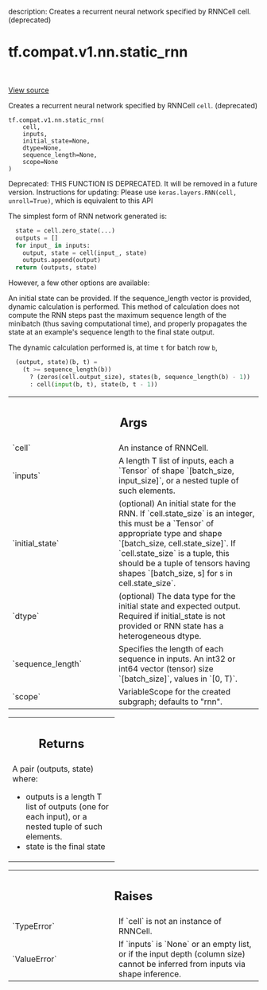 description: Creates a recurrent neural network specified by RNNCell cell. (deprecated)

<div itemscope itemtype="http://developers.google.com/ReferenceObject">
<meta itemprop="name" content="tf.compat.v1.nn.static_rnn" />
<meta itemprop="path" content="Stable" />
</div>

# tf.compat.v1.nn.static_rnn

<!-- Insert buttons and diff -->

<table class="tfo-notebook-buttons tfo-api nocontent" align="left">

</table>

<a target="_blank" class="external" href="/code/stable/tensorflow/python/ops/rnn.py">View source</a>



Creates a recurrent neural network specified by RNNCell `cell`. (deprecated)


<pre class="devsite-click-to-copy prettyprint lang-py tfo-signature-link">
<code>tf.compat.v1.nn.static_rnn(
    cell,
    inputs,
    initial_state=None,
    dtype=None,
    sequence_length=None,
    scope=None
)
</code></pre>



<!-- Placeholder for "Used in" -->

Deprecated: THIS FUNCTION IS DEPRECATED. It will be removed in a future version.
Instructions for updating:
Please use `keras.layers.RNN(cell, unroll=True)`, which is equivalent to this API

The simplest form of RNN network generated is:

```python
  state = cell.zero_state(...)
  outputs = []
  for input_ in inputs:
    output, state = cell(input_, state)
    outputs.append(output)
  return (outputs, state)
```
However, a few other options are available:

An initial state can be provided.
If the sequence_length vector is provided, dynamic calculation is performed.
This method of calculation does not compute the RNN steps past the maximum
sequence length of the minibatch (thus saving computational time),
and properly propagates the state at an example's sequence length
to the final state output.

The dynamic calculation performed is, at time `t` for batch row `b`,

```python
  (output, state)(b, t) =
    (t >= sequence_length(b))
      ? (zeros(cell.output_size), states(b, sequence_length(b) - 1))
      : cell(input(b, t), state(b, t - 1))
```

<!-- Tabular view -->
 <table class="responsive fixed orange">
<colgroup><col width="214px"><col></colgroup>
<tr><th colspan="2"><h2 class="add-link">Args</h2></th></tr>

<tr>
<td>
`cell`<a id="cell"></a>
</td>
<td>
An instance of RNNCell.
</td>
</tr><tr>
<td>
`inputs`<a id="inputs"></a>
</td>
<td>
A length T list of inputs, each a `Tensor` of shape `[batch_size,
input_size]`, or a nested tuple of such elements.
</td>
</tr><tr>
<td>
`initial_state`<a id="initial_state"></a>
</td>
<td>
(optional) An initial state for the RNN. If `cell.state_size`
is an integer, this must be a `Tensor` of appropriate type and shape
`[batch_size, cell.state_size]`. If `cell.state_size` is a tuple, this
should be a tuple of tensors having shapes `[batch_size, s] for s in
cell.state_size`.
</td>
</tr><tr>
<td>
`dtype`<a id="dtype"></a>
</td>
<td>
(optional) The data type for the initial state and expected output.
Required if initial_state is not provided or RNN state has a heterogeneous
dtype.
</td>
</tr><tr>
<td>
`sequence_length`<a id="sequence_length"></a>
</td>
<td>
Specifies the length of each sequence in inputs. An int32
or int64 vector (tensor) size `[batch_size]`, values in `[0, T)`.
</td>
</tr><tr>
<td>
`scope`<a id="scope"></a>
</td>
<td>
VariableScope for the created subgraph; defaults to "rnn".
</td>
</tr>
</table>



<!-- Tabular view -->
 <table class="responsive fixed orange">
<colgroup><col width="214px"><col></colgroup>
<tr><th colspan="2"><h2 class="add-link">Returns</h2></th></tr>
<tr class="alt">
<td colspan="2">
A pair (outputs, state) where:

- outputs is a length T list of outputs (one for each input), or a nested
  tuple of such elements.
- state is the final state
</td>
</tr>

</table>



<!-- Tabular view -->
 <table class="responsive fixed orange">
<colgroup><col width="214px"><col></colgroup>
<tr><th colspan="2"><h2 class="add-link">Raises</h2></th></tr>

<tr>
<td>
`TypeError`<a id="TypeError"></a>
</td>
<td>
If `cell` is not an instance of RNNCell.
</td>
</tr><tr>
<td>
`ValueError`<a id="ValueError"></a>
</td>
<td>
If `inputs` is `None` or an empty list, or if the input depth
(column size) cannot be inferred from inputs via shape inference.
</td>
</tr>
</table>

